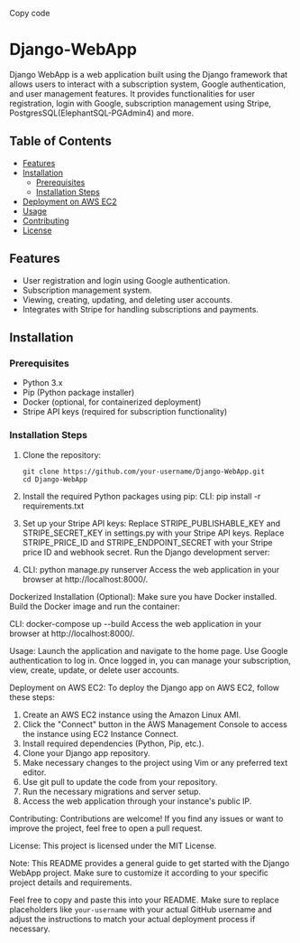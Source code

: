 Copy code
# Django-WebApp
Django WebApp is a web application built using the Django framework that allows users to interact with a subscription system, Google authentication, and user management features. It provides functionalities for user registration, login with Google, subscription management using Stripe, PostgresSQL(ElephantSQL-PGAdmin4) and more.

## Table of Contents

- [Features](#features)
- [Installation](#installation)
  - [Prerequisites](#prerequisites)
  - [Installation Steps](#installation-steps)
- [Deployment on AWS EC2](#deployment-on-aws-ec2)  <!-- Add this section -->
- [Usage](#usage)
- [Contributing](#contributing)
- [License](#license)

## Features

- User registration and login using Google authentication.
- Subscription management system.
- Viewing, creating, updating, and deleting user accounts.
- Integrates with Stripe for handling subscriptions and payments.

## Installation

### Prerequisites

- Python 3.x
- Pip (Python package installer)
- Docker (optional, for containerized deployment)
- Stripe API keys (required for subscription functionality)

### Installation Steps

1. Clone the repository:
   ```CLI
   git clone https://github.com/your-username/Django-WebApp.git
   cd Django-WebApp
   
2. Install the required Python packages using pip:
CLI:
pip install -r requirements.txt

3. Set up your Stripe API keys:
Replace STRIPE_PUBLISHABLE_KEY and STRIPE_SECRET_KEY in settings.py with your Stripe API keys.
Replace STRIPE_PRICE_ID and STRIPE_ENDPOINT_SECRET with your Stripe price ID and webhook secret.
Run the Django development server:

4. CLI:
python manage.py runserver
Access the web application in your browser at http://localhost:8000/.

Dockerized Installation (Optional):
Make sure you have Docker installed.
Build the Docker image and run the container:

CLI:
docker-compose up --build
Access the web application in your browser at http://localhost:8000/.

Usage:
Launch the application and navigate to the home page.
Use Google authentication to log in.
Once logged in, you can manage your subscription, view, create, update, or delete user accounts.

Deployment on AWS EC2:
To deploy the Django app on AWS EC2, follow these steps:

1. Create an AWS EC2 instance using the Amazon Linux AMI.
2. Click the "Connect" button in the AWS Management Console to access the instance using EC2 Instance Connect.
3. Install required dependencies (Python, Pip, etc.).
4. Clone your Django app repository.
5. Make necessary changes to the project using Vim or any preferred text editor.
6. Use git pull to update the code from your repository.
7. Run the necessary migrations and server setup.
8. Access the web application through your instance's public IP.
   
Contributing:
Contributions are welcome! If you find any issues or want to improve the project, feel free to open a pull request.

License:
This project is licensed under the MIT License.

Note: This README provides a general guide to get started with the Django WebApp project. Make sure to customize it according to your specific project details and requirements.

Feel free to copy and paste this into your README. Make sure to replace placeholders like `your-username` with your actual GitHub username and adjust the instructions to match your actual deployment process if necessary.
